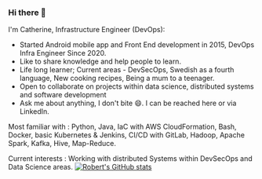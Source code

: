 ### Hi there 👋
I'm Catherine, Infrastructure Engineer (DevOps):

- Started Android mobile app and Front End development in 2015, DevOps Infra Engineer Since 2020.
- Like to share knowledge and help people to learn.
- Life long learner; Current areas - DevSecOps, Swedish as a fourth language, New cooking recipes, Being a mum to a teenager.
- Open to collaborate on projects within data science, distributed systems and software development
- Ask me about anything, I don't bite 😄. I can be reached here or via LinkedIn.

Most familiar with : Python, Java, IaC with AWS CloudFormation, Bash, Docker, basic Kubernetes & Jenkins, CI/CD with GitLab, Hadoop, Apache Spark, Kafka, Hive, Map-Reduce.

Current interests : Working with distributed Systems within DevSecOps and Data Science areas.
[![Robert's GitHub stats](https://github-readme-stats.vercel.app/api?username=crakama)](https://github.com/crakama/github-readme-stats)
<!--
**crakama/crakama** is a ✨ _special_ ✨ repository because its `README.md` (this file) appears on your GitHub profile.

Here are some ideas to get you started:

- 🔭 I’m currently working on ...
- 🌱 I’m currently learning ...
- 👯 I’m looking to collaborate on ...
- 🤔 I’m looking for help with ...
- 💬 Ask me about ...
- 📫 How to reach me: ...
- 😄 Pronouns: ...
- ⚡ Fun fact: ...
-->
